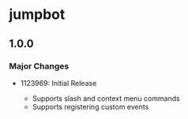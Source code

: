 # jumpbot

## 1.0.0

### Major Changes

-   1123969: Initial Release

    -   Supports slash and context menu commands
    -   Supports registering custom events

